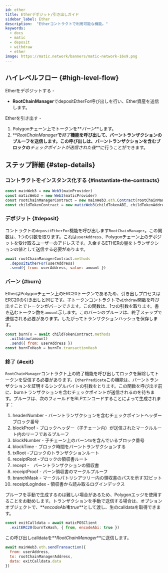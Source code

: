 ```yaml
---
id: ether
title: Etherデポジット/引き出しガイド
sidebar_label: Ether
description:  "Etherコントラクトで利用可能な機能。"
keywords:
  - docs
  - matic
  - deposit
  - withdraw
  - ether
image: https://matic.network/banners/matic-network-16x9.png
---
```


## ハイレベルフロー {#high-level-flow}

Etherをデポジットする -

- **RootChainManager**でdepositEtherFor呼び出しを行い、Ether資産を送信します。

Etherを引き出す -

1. Polygonチェーン上でトークンを**_バーン_**します。
2. **_RootChainManager_**で**_終了_**機能を呼び出して、バーントランザクションのプルーフを送信します。この呼び出しは、バーントランザクションを含むブロックの**_チェックポイントが送信された後_**に行うことができます。

## ステップ詳細 {#step-details}

### コントラクトをインスタンス化する {#instantiate-the-contracts}
```js
const mainWeb3 = new Web3(mainProvider)
const maticWeb3 = new Web3(maticProvider)
const rootChainManagerContract = new mainWeb3.eth.Contract(rootChainManagerABI, rootChainManagerAddress)
const childTokenContract = new maticWeb3(childTokenABI, childTokenAddress)
```

### デポジット {#deposit}
コントラクトの`depositEtherFor`機能を呼び出します`RootChainManager`。この関数は、1つの引数を取ります。これは`userAddress`、Polygonチェーン上のデポジットを受け取るユーザーのアドレスです。入金するETHERの量をトランザクションの値として送信する必要があります。

```js
await rootChainManagerContract.methods
  .depositEtherFor(userAddress)
  .send({ from: userAddress, value: amount })
```

### バーン {#burn}
EtherはPolygonチェーン上のERC20トークンであるため、引き出しプロセスはERC20の引き出しと同じです。子トークンコントラクトで`withdraw`関数を呼び出すことでトークンがバーンできます。この関数は、1つの引数を取ります。書き込むトークン数を`amount`示します。このバーンのプルーフは、終了ステップで送信される必要があります。したがってトランザクションハッシュを保存します。
```js
const burnTx = await childTokenContract.methods
  .withdraw(amount)
  .send({ from: userAddress })
const burnTxHash = burnTx.transactionHash
```

### 終了 {#exit}
`RootChainManager`コントラクト上の終了機能を呼び出してロックを解除してトークンを受信する必要があります。`EtherPredicate`この機能は、バーントランザクションを証明するシングルバイトの引数をとります。この関数を呼び出す前に、burnトランザクションを含むチェックポイントが送信されるのを待ちます。プルーフは、次のフィールドをRLPエンコードすることによって生成されます：

1. headerNumber - バーントランザクションを含むチェックポイントヘッダーブロック番号
2. blockProof - ブロックヘッダー（子チェーン内）が送信されたマークルルート内のリーフであるプルーフ
3. blockNumber - 子チェーン上のバーンtxを含んでいるブロック番号
4. blockTime - ブロック時間をバーントランザクションする
5. txRoot -ブロックのトランザクションルート
6. receiptRoot -ブロックの領収書ルート
7. recept -　バーントランザクションの領収書
8. receiptProof - バーン領収書のマークルプルーフ
9. branchMask - マークルパトリシアツリー内の領収書のパスを示す32ビット
10. receiptLogIndex - 領収書から読み取るログインデックス

プルーフを手動で生成するのは難しい場合があるため、Polygonエッジを使用することをお勧めします。トランザクションを手動で送信する場合は、オプションオブジェクトで、**_encodeAbi_**を**_true_**として渡し、生のcalldataを取得できます。

```js
const exitCalldata = await maticPOSClient
  .exitERC20(burnTxHash, { from, encodeAbi: true })
```

この呼び出しcalldataを**_RootChainManager_**に送信します。
```js
await mainWeb3.eth.sendTransaction({
  from: userAddress,
  to: rootChainManagerAddress,
  data: exitCalldata.data
})
```
